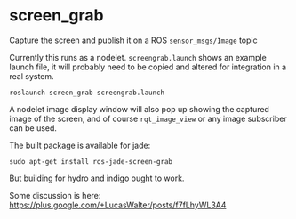 screen_grab
===========

Capture the screen and publish it on a ROS `sensor_msgs/Image` topic

Currently this runs as a nodelet.
`screengrab.launch` shows an example launch file, it will probably need to be copied and altered for integration in a real system.

    roslaunch screen_grab screengrab.launch

A nodelet image display window will also pop up showing the captured image of the screen, and of course `rqt_image_view` or any image subscriber can be used.

The built package is available for jade:

    sudo apt-get install ros-jade-screen-grab

But building for hydro and indigo ought to work.


Some discussion is here: https://plus.google.com/+LucasWalter/posts/f7fLhyWL3A4

